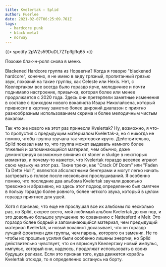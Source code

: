```yaml
---
title: Kvelertak — Splid
author: Fuerlee
date: 2021-02-07T06:25:09.761Z
tags:
  - hardcore punk
  - black metal
  - norway
---
```

{{< spotify 2pWZs59DuDL7ZTpRjjRq65 >}}

Похоже блэк-н-ролл снова в меню.

Blackened Hardcore группа из Норвегии? Когда я говорю "blackened hardcore", конечно, я не имею в виду грязный, пропитанный грязью звук, похожий на такие группы, как Celeste или Hexis. Нет, с Квелертаком все всегда было гораздо ярче, мелодичнее и почти поднимало настроение, привычка, которая более или менее продолжается с 2020 года. Здесь они претерпели заметные изменения в составе с приходом нового вокалиста Ивара Николайсена, который привносит в картину заметно более широкий диапазон с приятно разнообразным использованием скрима и более мелодичным чистым вокалом.

Так что же нового на этот раз принесли Kvelertak? Ну, возможно, я что-то пропустил с предыдущим материалом Kvelertak-а, но я никогда не помню, чтобы группа звучала так чертовски круто. Действительно, Splid показал нам то, что группа может выдавать намного более тяжелый и запоминающийся материал, чем обычно, даже демонстрируя возможные влияния от stoner и sludge в некоторых моментах, и почему-то кажется, что Kvelertak гораздо веселее играют свою музыку на этот раз. Такие треки, как "Crack Of Doom" или "Faden Ta Dette Hull!", являются абсолютными бенгерами и могут легко начать застревать в голове после нескольких прослушиваний. Я особенно помню, что последние два альбома Kvelertak звучали довольно тревожно и абразивно, но здесь этот подход определенно был смягчен в пользу гораздо более ровного, более четкого звука, который в целом гораздо приятнее для ушей.

Хотя я признаю, что еще не прослушал все их альбомы по несколько раз, но Splid, скорее всего, мой любимый альбом Kvelertak до сих пор, и это довольно большое улучшение по сравнению с Nattesferd и Meir. Это гораздо более бодрый и запоминающийся материал, чем предыдущий материал Kvelertak, и новый вокалист доказывает, что он гораздо лучший фронтмен для группы, чем парень, которого он заменил. Не то чтобы их прошлые усилия были особенно лишены энергии, но Splid действительно чувствует, что он впрыснул Квелертаку новый импульс, импульс, который они, надеюсь, продолжат использовать в своих будущих релизах. Если это признак того, куда движется корабль Kvelertak отсюда, то я определенно останусь на борту.